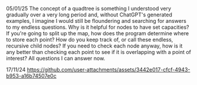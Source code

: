05/01/25
The concept of a quadtree is something I understood very gradually over a very long period and, without ChatGPT's generated examples, I imagine I would still be floundering and searching for answers to my endless questions. Why is it helpful for nodes to have set capacities? If you're going to split up the map, how does the program determine where to store each point? How do you keep track of, or call these endless, recursive child nodes? If you need to check each node anyway, how is it any better than checking each point to see if it is overlapping with a point of interest? All questions I can answer now.

17/11/24
https://github.com/user-attachments/assets/3442e017-cfcf-4943-b953-a16b74507e0c

